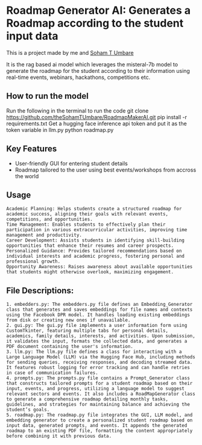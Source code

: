 # Roadmap Generator AI: Generates a Roadmap according to the student input data
This is a project made by me and [Soham T Umbare](https://github.com/theSohamTUmbare)

It is the rag based ai model which leverages the misteral-7b model to generate the roadmap for the student according to their information using real-time events, webinars, hackathons, competitions etc.

## How to run the model

Run the following in the terminal to run the code
    git clone https://github.com/theSohamTUmbare/RoadmapMakerAI.git
    pip install -r requirements.txt
    Get a hugging face inference api token and put it as the token variable in llm.py
    python roadmap.py


## Key Features
- User-friendly GUI for entering student details
- Roadmap tailored to the user using best events/workshops from accross the world

## Usage
    Academic Planning: Helps students create a structured roadmap for academic success, aligning their goals with relevant events, competitions, and opportunities.
    Time Management: Enables students to effectively plan their participation in various extracurricular activities, improving time management and productivity.
    Career Development: Assists students in identifying skill-building opportunities that enhance their resumes and career prospects.
    Personalized Guidance: Provides tailored recommendations based on individual interests and academic progress, fostering personal and professional growth.
    Opportunity Awareness: Raises awareness about available opportunities that students might otherwise overlook, maximizing engagement.
## File Descriptions:
    1. embedders.py: The embedders.py file defines an Embedding_Generator class that generates and saves embeddings for file names and contexts using the Facebook DPR model. It handles loading existing embeddings from disk or creating new ones if unavailable.
    2. gui.py: The gui.py file implements a user information form using CustomTkinter, featuring multiple tabs for personal details, academics, family details, interests, and activities. Upon submission, it validates the input, formats the collected data, and generates a PDF document containing the user's information.
    3. llm.py: The llm.py file defines a class for interacting with a Large Language Model (LLM) via the Hugging Face Hub, including methods for sending queries, receiving responses, and decoding streamed data. It features robust logging for error tracking and can handle retries in case of communication failures.
    4. prompts.py: The prompts.py file contains a Prompt_Generator class that constructs tailored prompts for a student roadmap based on their input, events, and progress, utilizing a language model to suggest relevant sectors and events. It also includes a RoadMapGenerator class to generate a comprehensive roadmap detailing monthly tasks, guidelines, and strategies for maintaining balance and achieving the student’s goals.
    5. roadmap.py: The roadmap.py file integrates the GUI, LLM model, and embedding generator to create a personalized student roadmap based on input data, generated prompts, and events. It appends the generated roadmap to an existing PDF file, formatting the content appropriately before combining it with previous data.
